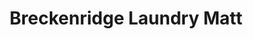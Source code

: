 ---
title: "Breckenridge Laundry Matt"
url: /breckenridge/breckenridge-laundry-matt/
shop: laundry
---